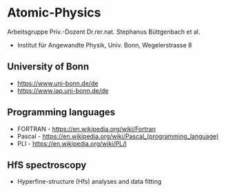 # Atomic-Physics
Arbeitsgruppe Priv.-Dozent Dr.rer.nat. Stephanus Büttgenbach et al.
- Institut für Angewandte Physik, Univ. Bonn, Wegelerstrasse 8 

## University of Bonn
- https://www.uni-bonn.de/de
- https://www.iap.uni-bonn.de/de
 
## Programming languages 
- FORTRAN - https://en.wikipedia.org/wiki/Fortran
- Pascal - https://en.wikipedia.org/wiki/Pascal_(programming_language)
- PLI - https://en.wikipedia.org/wiki/PL/I

## HfS spectroscopy
- Hyperfine-structure (Hfs) analyses and data fitting 
